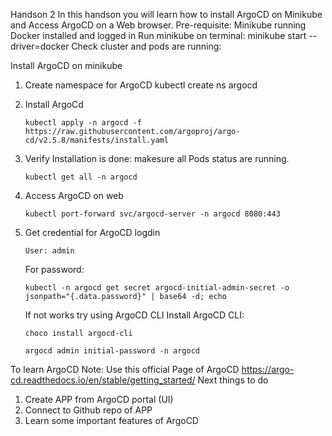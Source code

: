 Handson 2
In this handson you will learn how to install ArgoCD on Minikube and Access ArgoCD on a Web browser.
Pre-requisite:
Minikube running
Docker installed and logged in
Run minikube on terminal: minikube start --driver=docker
Check cluster and pods are running: 

Install ArgoCD on minikube
1. Create namespace for ArgoCD
    kubectl create ns argocd

2. Install ArgoCd
    ``` kubernetes
    kubectl apply -n argocd -f https://raw.githubusercontent.com/argoproj/argo-cd/v2.5.8/manifests/install.yaml
    ```
3.  Verify Installation is done: makesure all Pods status are running.
    ```
    kubectl get all -n argocd
    ```
4. Access ArgoCD on web 
    ```
    kubectl port-forward svc/argocd-server -n argocd 8080:443
    ```
5. Get credential for ArgoCD logdin
    ```
    User: admin
    ```
    For password: 
    ```
    kubectl -n argocd get secret argocd-initial-admin-secret -o jsonpath="{.data.password}" | base64 -d; echo
    ```

    If not works try using ArgoCD CLI
    Install ArgoCD CLI: 
    ```
    choco install argocd-cli
    ```
    ```
    argocd admin initial-password -n argocd
    ```

To learn ArgoCD 
Note: Use this official Page of ArgoCD
https://argo-cd.readthedocs.io/en/stable/getting_started/
Next things to do
1. Create APP from ArgoCD portal (UI)
2. Connect to Github repo of APP
3. Learn some important features of ArgoCD



